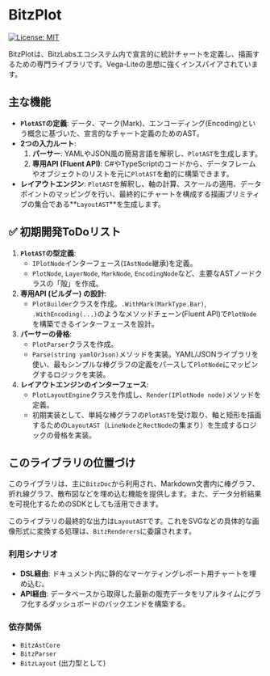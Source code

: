 # BitzPlot

[![License: MIT](https://img.shields.io/badge/License-MIT-yellow.svg)](https://opensource.org/licenses/MIT)

BitzPlotは、BitzLabsエコシステム内で宣言的に統計チャートを定義し、描画するための専門ライブラリです。Vega-Liteの思想に強くインスパイアされています。

## 主な機能

-   **`PlotAST`の定義**: データ、マーク(Mark)、エンコーディング(Encoding)という概念に基づいた、宣言的なチャート定義のためのAST。
-   **2つの入力ルート**:
    1.  **パーサー**: YAMLやJSON風の簡易言語を解釈し、`PlotAST`を生成します。
    2.  **専用API (Fluent API)**: C#やTypeScriptのコードから、データフレームやオブジェクトのリストを元に`PlotAST`を動的に構築できます。
-   **レイアウトエンジン**: `PlotAST`を解釈し、軸の計算、スケールの適用、データポイントのマッピングを行い、最終的にチャートを構成する描画プリミティブの集合である**`LayoutAST`**を生成します。

## ✅ 初期開発ToDoリスト

1.  **`PlotAST`の型定義**:
    *   `IPlotNode`インターフェース(`IAstNode`継承)を定義。
    *   `PlotNode`, `LayerNode`, `MarkNode`, `EncodingNode`など、主要なASTノードクラスの「殻」を作成。
2.  **専用API (ビルダー) の設計**:
    *   `PlotBuilder`クラスを作成。`.WithMark(MarkType.Bar)`, `.WithEncoding(...)`のようなメソッドチェーン(Fluent API)で`PlotNode`を構築できるインターフェースを設計。
3.  **パーサーの骨格**:
    *   `PlotParser`クラスを作成。
    *   `Parse(string yamlOrJson)`メソッドを実装。YAML/JSONライブラリを使い、最もシンプルな棒グラフの定義をパースして`PlotNode`にマッピングするロジックを実装。
4.  **レイアウトエンジンのインターフェース**:
    *   `PlotLayoutEngine`クラスを作成し、`Render(IPlotNode node)`メソッドを定義。
    *   初期実装として、単純な棒グラフの`PlotAST`を受け取り、軸と矩形を描画するための`LayoutAST`（`LineNode`と`RectNode`の集まり）を生成するロジックの骨格を実装。

## このライブラリの位置づけ

このライブラリは、主に`BitzDoc`から利用され、Markdown文書内に棒グラフ、折れ線グラフ、散布図などを埋め込む機能を提供します。また、データ分析結果を可視化するためのSDKとしても活用できます。

このライブラリの最終的な出力は`LayoutAST`です。これをSVGなどの具体的な画像形式に変換する処理は、`BitzRenderers`に委譲されます。

### 利用シナリオ

-   **DSL経由**: ドキュメント内に静的なマーケティングレポート用チャートを埋め込む。
-   **API経由**: データベースから取得した最新の販売データをリアルタイムにグラフ化するダッシュボードのバックエンドを構築する。

### 依存関係

-   `BitzAstCore`
-   `BitzParser`
-   `BitzLayout` (出力型として)
